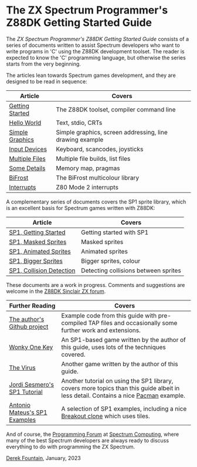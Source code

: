 # The ZX Spectrum Programmer's Z88DK Getting Started Guide

The *ZX Spectrum Programmer's Z88DK Getting Started Guide* consists of a series
of documents written to assist Spectrum developers who want to write programs in
'C' using the Z88DK development toolset. The reader is expected to know the 'C'
programming language, but otherwise the series starts from the very beginning.

The articles lean towards Spectrum games development, and they are designed to
be read in sequence:


| Article         | Covers        |
| --------------- | ------------- |
| [Getting Started](https://github.com/z88dk/z88dk/blob/master/doc/ZXSpectrumZSDCCnewlib_01_GettingStarted.md) | The Z88DK toolset, compiler command line |
| [Hello World](https://github.com/z88dk/z88dk/blob/master/doc/ZXSpectrumZSDCCnewlib_02_HelloWorld.md)     | Text, stdio, CRTs |
| [Simple Graphics](https://github.com/z88dk/z88dk/blob/master/doc/ZXSpectrumZSDCCnewlib_03_SimpleGraphics.md) | Simple graphics, screen addressing, line drawing example |
| [Input Devices](https://github.com/z88dk/z88dk/blob/master/doc/ZXSpectrumZSDCCnewlib_04_InputDevices.md)   | Keyboard, scancodes, joysticks |
| [Multiple Files](https://github.com/z88dk/z88dk/blob/master/doc/ZXSpectrumZSDCCnewlib_05_MultipleFiles.md)  | Multiple file builds, list files |
| [Some Details](https://github.com/z88dk/z88dk/blob/master/doc/ZXSpectrumZSDCCnewlib_06_SomeDetails.md)    | Memory map, pragmas |
| [BiFrost](https://github.com/z88dk/z88dk/blob/master/doc/ZXSpectrumZSDCCnewlib_07_BiFrost.md)         | The BiFrost multicolour library |
| [Interrupts](https://github.com/z88dk/z88dk/blob/master/doc/ZXSpectrumZSDCCnewlib_08_Interrupts.md) | Z80 Mode 2 interrupts |

A complementary series of documents covers the SP1 sprite library, which is
an excellent basis for Spectrum games written with Z88DK:

| Article         | Covers        |
| --------------- | ------------- |
| [SP1, Getting Started](https://github.com/z88dk/z88dk/blob/master/doc/ZXSpectrumZSDCCnewlib_SP1_01_GettingStarted.md) | Getting started with SP1 |
| [SP1, Masked Sprites](https://github.com/z88dk/z88dk/blob/master/doc/ZXSpectrumZSDCCnewlib_SP1_02_SimpleMaskedSprite.md) | Masked sprites |
| [SP1, Animated Sprites](https://github.com/z88dk/z88dk/blob/master/doc/ZXSpectrumZSDCCnewlib_SP1_03_AnimatedSprite.md) | Animated sprites |
| [SP1, Bigger Sprites](https://github.com/z88dk/z88dk/blob/master/doc/ZXSpectrumZSDCCnewlib_SP1_04_BiggerSprites.md) | Bigger sprites, colour |
| [SP1, Collision Detection](https://github.com/z88dk/z88dk/blob/master/doc/ZXSpectrumZSDCCnewlib_SP1_05_CollisionDetection.md) | Detecting collisions between sprites |


These documents are a work in progress. Comments and suggestions are welcome in
the [Z88DK Sinclair ZX forum](https://www.z88dk.org/forum/viewforum.php?f=2).


| Further Reading | Covers        |
| --------------- | ------------- |
| [The author's Github project](https://github.com/derekfountain/z88dk-zxspectrum-examples) | Example code from this guide with pre-compiled TAP files and occasionally some further work and extensions. |
| [Wonky One Key](https://github.com/derekfountain/zxwonkyonekey) | An SP1-based game written by the author of this guide, uses lots of the techniques covered. |
| [The Virus](https://github.com/derekfountain/the-virus) | Another game written by the author of this guide. |
| [Jordi Sesmero's SP1 Tutorial](https://github.com/jsmolina/z88dk-tutorial-sp1) | Another tutorial on using the SP1 library, covers more topics than this guide albeit in less detail. Contains a nice [Pacman](https://spectrumcomputing.co.uk/forums/viewtopic.php?p=30569) example. |
| [Antonio Mateus's SP1 Examples](https://github.com/antoniocmateus) | A selection of SP1 examples, including a nice [Breakout clone](https://github.com/antoniocmateus/z88dk_sp1_breakout) which uses tiles. |

And of course, the [Programming Forum](https://spectrumcomputing.co.uk/forums/viewforum.php?f=6) at [Spectrum Computing](https://spectrumcomputing.co.uk/), where many of the best Spectrum developers are always ready to discuss everything to do with programming the ZX Spectrum.

[Derek Fountain](http://www.derekfountain.org/), January, 2023